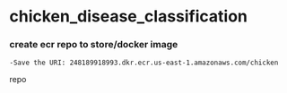 # chicken_disease_classification

### create ecr repo to store/docker image
    -Save the URI: 248189918993.dkr.ecr.us-east-1.amazonaws.com/chicken

repo